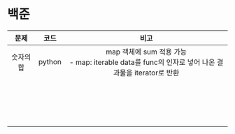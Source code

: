 # 백준



|   문제    |  코드  |                             비고                             |
| :-------: | :----: | :----------------------------------------------------------: |
| 숫자의 합 | python | map 객체에 sum 적용 가능<br>- map: iterable data를 func의 인자로 넣어 나온 결과물을 iterator로 반환 |
|           |        |                                                              |
|           |        |                                                              |
|           |        |                                                              |
|           |        |                                                              |
|           |        |                                                              |
|           |        |                                                              |
|           |        |                                                              |
|           |        |                                                              |
|           |        |                                                              |
|           |        |                                                              |
|           |        |                                                              |
|           |        |                                                              |
|           |        |                                                              |
|           |        |                                                              |
|           |        |                                                              |
|           |        |                                                              |
|           |        |                                                              |
|           |        |                                                              |


